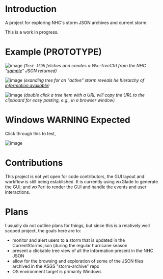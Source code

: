 # Introduction

A project for exploring NHC's storm JSON archives and current storm.

This is a work in progress.

# Example (PROTOTYPE)

![image](https://github.com/user-attachments/assets/2efa345e-ad73-4e98-b9b9-54d8478d68a4)
_(`Test JSON` fetches and creates a Wx::TreeCtrl from the NHC "[sample](https://www.nhc.noaa.gov/productexamples/NHC_JSON_Sample.json)" JSON returned)_

![image](https://github.com/user-attachments/assets/a2f159d5-ebd8-4888-8d59-1ad2008b70fd)
_(exanding tree for an "active" storm reveals he hierarchy of [information available](https://www.nhc.noaa.gov/productexamples/?text))_

![image](https://github.com/user-attachments/assets/0597fd67-04e0-4c1a-8460-24abc475adec)
_(double click a tree item with a URL will copy the URL to the clipboard for easy pasting, e.g., in a browser window)_

# Windows WARNING Expected

Click through this to test,

![image](https://github.com/user-attachments/assets/d5f6e0e8-d81d-49c0-aa69-361e41fe109e)

# Contributions

This project is not yet open for code contributors, the GUI layout and
workflow is still being established. It is currently using wxGlade to
generate the GUI; and wxPerl to render the GUI and handle the events and
user interactions.

# Plans

I usually do not outline plans for things, but since this is a relatively
well scoped project, the goals here are to:

- monitor and alert users to a storm that is updated in the CurrentStorms.json (during the regular hurricane season
- present a clickable tree view of all the information present in the NHC JSON
- allow for the browsing and exploration of some of the JSON files archived in the ASGS "storm-archive" repo
- OS environment target is primarily Windows
